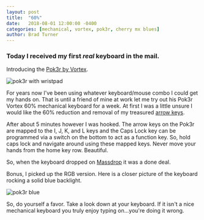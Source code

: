 ```yaml
---
layout: post
title:  "60%"
date:   2018-08-01 12:00:00 -0400
categories: [mechanical, vortex, pok3r, cherry mx blues]
author: Brad Turner
---
```


### Today I received my first _real_ keyboard in the mail.  

Introducing the [Pok3r by Vortex].

<img src="https://user-images.githubusercontent.com/3187885/43699325-543d7306-991c-11e8-8e4d-c103705c1bfc.jpg" alt="pok3r with wristpad" />

For years now I've been using whatever keyboard/mouse combo I could get my hands on.  That is until a friend of mine at work let me try out his Pok3r Vortex 60% mechanical keyboard for a week.  At first I was a little unsure I would like the 60% reduction and removal of my treasured [arrow keys].

After about 5 minutes however I was hooked.  The arrow keys on the Pok3r are mapped to the I, J, K, and L keys and the Caps Lock key can be programmed via a switch on the bottom to act as a function key.  So, hold caps lock and navigate around using these mapped keys.  Never move your hands from the home key row.  Beautiful.

So, when the keyboard dropped on [Massdrop] it was a done deal.

Bonus, I picked up the RGB version.  Here is a closer picture of the keyboard rocking a solid blue backlight.

<img src="https://user-images.githubusercontent.com/3187885/43699279-24dd1da0-991c-11e8-977d-0150e7032f86.jpg" alt="pok3r blue" />

So, do yourself a favor.  Take a look down at your keyboard.  If it isn't a nice mechanical keyboard you truly enjoy typing on...you're doing it wrong.

[Pok3r by Vortex]: https://mechanicalkeyboards.com/shop/index.php?l=product_detail&p=1559
[arrow keys]: https://en.wikipedia.org/wiki/Arrow_keys
[Massdrop]: https://www.massdrop.com/
